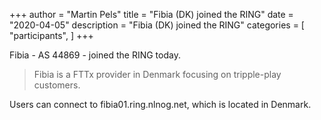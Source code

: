 +++
author = "Martin Pels"
title = "Fibia (DK) joined the RING"
date = "2020-04-05"
description = "Fibia (DK) joined the RING"
categories = [
    "participants",
]
+++

Fibia - AS 44869 - joined the RING today.

> Fibia is a FTTx provider in Denmark focusing on tripple-play customers.

Users can connect to fibia01.ring.nlnog.net, which is located in Denmark.


